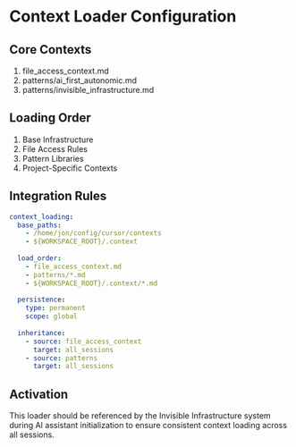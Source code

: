 # Context Loader Configuration

## Core Contexts
1. file_access_context.md
2. patterns/ai_first_autonomic.md
3. patterns/invisible_infrastructure.md

## Loading Order
1. Base Infrastructure
2. File Access Rules
3. Pattern Libraries
4. Project-Specific Contexts

## Integration Rules
```yaml
context_loading:
  base_paths:
    - /home/jon/config/cursor/contexts
    - ${WORKSPACE_ROOT}/.context
    
  load_order:
    - file_access_context.md
    - patterns/*.md
    - ${WORKSPACE_ROOT}/.context/*.md
    
  persistence:
    type: permanent
    scope: global
    
  inheritance:
    - source: file_access_context
      target: all_sessions
    - source: patterns
      target: all_sessions
```

## Activation
This loader should be referenced by the Invisible Infrastructure system during AI assistant initialization to ensure consistent context loading across all sessions. 